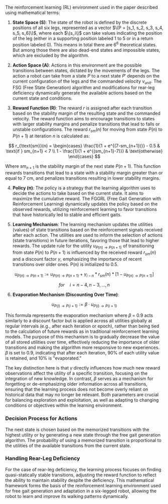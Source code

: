 The reinforcement learning (RL) environment used in the paper described using mathematical terms:

1. **State Space (S)**: The state of the robot is defined by the discrete positions of all six legs, represented as a vector $\(P = [s_1, s_2, s_3, s_4, s_5, s_6]\)$, where each $\(s_i\)$ can take values indicating the position of the leg (either in a supporting position labeled 1 to 5 or in a return position labeled 0). This means in total there are $6^{6}$ theoretical states. But among those there are also dead-end states and impossible states, which are excluded by the algorithm.

2. **Action Space (A)**: Actions in this environment are the possible transitions between states, dictated by the movements of the legs. The action a robot can take from a state $P$ to a next state $P'$ depends on the current configuration of the legs and the commanded velocity $v_{unit}$. The FSG (Free State Generation) algorithm and modifications for rear-leg deficiency dynamically generate the available actions based on the current state and conditions.

3. **Reward Function (R)**: The reward $r$ is assigned after each transition based on the stability margin of the resulting state and the commanded velocity. The reward function aims to encourage transitions to states with larger stability margins and penalize transitions that lead to falls or unstable configurations. The reward $r_{sm}(n)$ for moving from state $P(n)$ to $P(n+1)$ at iteration $n$ is calculated as:

$$
r_{\text{sm}}(n) = 
\begin{cases} 
\frac{1}{1 + e^{(7-sm_{n+1})}} - 0.5 & \text{if } sm_{n+1} < 7 \\
1 - \frac{1}{1 + e^{(sm_{n+1}-7)}} & \text{otherwise}
\end{cases}
$$


Where $sm_{n+1}$ is the stability margin of the next state $P(n+1)$.
This function rewards transitions that lead to a state with a stability margin greater than or equal to 7 cm, and penalizes transitions resulting in lower stability margins.

4. **Policy (π)**: The policy is a strategy that the learning algorithm uses to decide the actions to take based on the current state. It aims to maximize the cumulative reward. The FGGRL (Free Gait Generation with Reinforcement Learning) dynamically updates the policy based on the observed rewards, utilizing reinforcement learning to favor transitions that have historically led to stable and efficient gaits.

5. **Learning Mechanism**: The learning mechanism updates the utilities (values) of state transitions based on the reinforcement signals received after each action. The utilities are used to inform the selection of actions (state transitions) in future iterations, favoring those that lead to higher rewards. The update rule for the utility $u_{P(n) \rightarrow P(n+1)}$ of transitioning from state $P(n)$ to $P(n+1)$ is influenced by the received reward $r_{sm}(n)$ and a discount factor $\gamma$, emphasizing the importance of recent transitions over older ones. P(n) is initialized to 0.5.

$$ u_{P(n) \to P(n+1)} := u_{P(n) \to P(n+1)} + \gamma_{i-n} * r_{sm}(n) * [1 - u_{P(n) \to P(n+1)}] $$

$$for \quad i=n-4, n-3,...,n$$

6. **Evaporation Mechanism (Discounting Over Time)**:
   
$$ u_{P(i) \to P(i+1)} := \beta \cdot u_{P(i) \to P(i+1)} $$

This formula represents the evaporation mechanism where $\beta$  = 0.9 acts similarly to a discount factor but is applied across all utilities globally at regular intervals (e.g., after each iteration or epoch), rather than being tied to the calculation of future rewards as in traditional reinforcement learning models.
The purpose of this mechanism is to gradually decrease the value of all stored utilities over time, effectively reducing the importance of older transitions and making the algorithm more responsive to new experiences. $\beta$ is set to 0.9, indicating that after each iteration, 90% of each utility value is retained, and 10% is "evaporated."

The key distinction here is that $\gamma$ directly influences how much new reward observations affect the utility of a specific transition, focusing on the integration of new knowledge. In contrast, $\beta$ serves as a mechanism for forgetting or de-emphasizing older information across all transitions, ensuring that the learning process does not become overly reliant on historical data that may no longer be relevant. Both parameters are crucial for balancing exploration and exploitation, as well as adapting to changing conditions or objectives within the learning environment.

### Decision Process for Actions
The next state is chosen based on the memorized transitions with the highest utility or by generating a new state through the free gait generation algorithm. The probability of using a memorized transition is proportional to the utilities of the available transitions from the current state.

### Handling Rear-Leg Deficiency
For the case of rear-leg deficiency, the learning process focuses on finding quasi-statically stable transitions, adjusting the reward function to reflect the ability to maintain stability despite the deficiency.
This mathematical framework forms the basis of the reinforcement learning environment used for free gait generation and adaptation in a six-legged robot, allowing the robot to learn and improve its walking patterns dynamically.
